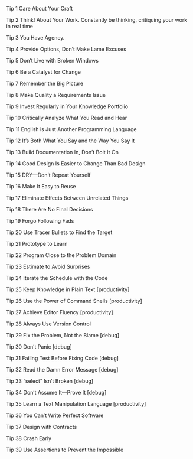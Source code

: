 

Tip 1 Care About Your Craft

Tip 2 Think! About Your Work. Constantly be thinking, critiquing your work in real time

Tip 3 You Have Agency. 

Tip 4 Provide Options, Don’t Make Lame Excuses

Tip 5 Don’t Live with Broken Windows

Tip 6 Be a Catalyst for Change 

Tip 7 Remember the Big Picture

Tip 8 Make Quality a Requirements Issue

Tip 9 Invest Regularly in Your Knowledge Portfolio

Tip 10 Critically Analyze What You Read and Hear

Tip 11 English is Just Another Programming Language

Tip 12 It’s Both What You Say and the Way You Say It

Tip 13 Build Documentation In, Don’t Bolt It On

Tip 14 Good Design Is Easier to Change Than Bad Design

Tip 15 DRY—Don’t Repeat Yourself

Tip 16 Make It Easy to Reuse

Tip 17 Eliminate Effects Between Unrelated Things

Tip 18 There Are No Final Decisions

Tip 19 Forgo Following Fads

Tip 20 Use Tracer Bullets to Find the Target

Tip 21 Prototype to Learn

Tip 22 Program Close to the Problem Domain

Tip 23 Estimate to Avoid Surprises

Tip 24 Iterate the Schedule with the Code

Tip 25 Keep Knowledge in Plain Text [productivity]

Tip 26 Use the Power of Command Shells [productivity]

Tip 27 Achieve Editor Fluency [productivity]

Tip 28 Always Use Version Control

Tip 29 Fix the Problem, Not the Blame [debug]

Tip 30 Don’t Panic [debug]

Tip 31 Failing Test Before Fixing Code [debug]

Tip 32 Read the Damn Error Message [debug]

Tip 33 “select” Isn’t Broken [debug]

Tip 34 Don’t Assume It—Prove It [debug]

Tip 35 Learn a Text Manipulation Language [productivity]

Tip 36 You Can’t Write Perfect Software

Tip 37 Design with Contracts

Tip 38 Crash Early

Tip 39 Use Assertions to Prevent the Impossible

